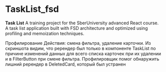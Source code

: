 # TaskList_fsd

**Task List**
A training project for the SberUniversity advanced React course. A task list application built with FSD architecture and optimized using profiling and memoization techniques.

Профилирование
Действия: смена фильтра, удаление карточки.
 Из скриншота видим, что ререндер был только в компоненте TaskList по причине изменений данных для всего списка карточек при их удалении и в FilterButton при смене фильтра.
 Профилировщик помог обнаружить лишний ререндер в DeletedCard, который был устранен
